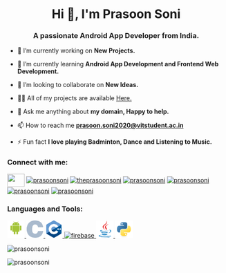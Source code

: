 <h1 align="center">Hi 👋, I'm Prasoon Soni</h1>
<h3 align="center">A passionate Android App Developer from India.</h3>

- 🔭 I’m currently working on **New Projects.**

- 🌱 I’m currently learning **Android App Development and Frontend Web Development.**

- 👯 I’m looking to collaborate on **New Ideas.**

- 👨‍💻 All of my projects are available  [Here.](https://github.com/PrasoonSoni)

- 💬 Ask me anything about **my domain, Happy to help.**

- 📫 How to reach me **prasoon.soni2020@vitstudent.ac.in**

- ⚡ Fun fact **I love playing Badminton, Dance and Listening to Music.**

<h3 align="left">Connect with me:</h3>
<p align="left">
<a href="https://twitter.com/prasoonsoni_" target="blank"><img align="center" src="https://www.flaticon.com/svg/vstatic/svg/733/733579.svg?token=exp=1618320406~hmac=cd07a8186490ff3a38682bd668103839" height="30" width="40" /></a>
<a href="https://linkedin.com/in/prasoonsoni" target="blank"><img align="center" src="https://www.flaticon.com/svg/vstatic/svg/174/174857.svg?token=exp=1618320580~hmac=b43a48369cf63162befdbad3a1fef88c" alt="prasoonsoni" height="30" width="40" /></a>
<a href="https://fb.com/theprasoonsoni" target="blank"><img align="center" src="https://www.flaticon.com/svg/vstatic/svg/733/733547.svg?token=exp=1618320634~hmac=253f6125817961b722962066f34de634" alt="theprasoonsoni" height="30" width="40" /></a>
<a href="https://instagram.com/prasoonsoni" target="blank"><img align="center" src="https://www.flaticon.com/svg/vstatic/svg/2111/2111463.svg?token=exp=1618320671~hmac=7e24e5a00470a0f125c5a671a142f6f2" alt="prasoonsoni" height="30" width="40" /></a>
<a href="https://www.hackerrank.com/prasoonsoni" target="blank"><img align="center" src="https://cdn.jsdelivr.net/npm/simple-icons@3.0.1/icons/hackerrank.svg" alt="prasoonsoni" height="30" width="40" /></a>
<a href="https://api.whatsapp.com/send?phone=919414547509" target="blank"><img align="center" src="https://www.flaticon.com/svg/vstatic/svg/733/733585.svg?token=exp=1618321895~hmac=c13c733c9b3decccd50e2fe378c5219a" alt="prasoonsoni" height="30" width="40" /></a>
<a href="https://t.me/prasoonsoni" target="blank"><img align="center" src="https://www.flaticon.com/svg/vstatic/svg/2111/2111646.svg?token=exp=1618322065~hmac=ed8be759552a62c0bf1ec7be8a2a8dce" alt="prasoonsoni" height="30" width="40" /></a>
</p>

<h3 align="left">Languages and Tools:</h3>
<p align="left"> <a href="https://developer.android.com" target="_blank"> <img src="https://raw.githubusercontent.com/devicons/devicon/master/icons/android/android-original-wordmark.svg" alt="android" width="40" height="40"/> </a> <a href="https://www.cprogramming.com/" target="_blank"> <img src="https://raw.githubusercontent.com/devicons/devicon/master/icons/c/c-original.svg" alt="c" width="40" height="40"/> </a> <a href="https://www.w3schools.com/cpp/" target="_blank"> <img src="https://raw.githubusercontent.com/devicons/devicon/master/icons/cplusplus/cplusplus-original.svg" alt="cplusplus" width="40" height="40"/> </a> <a href="https://firebase.google.com/" target="_blank"> <img src="https://www.vectorlogo.zone/logos/firebase/firebase-icon.svg" alt="firebase" width="40" height="40"/> </a> <a href="https://www.java.com" target="_blank"> <img src="https://raw.githubusercontent.com/devicons/devicon/master/icons/java/java-original.svg" alt="java" width="40" height="40"/> </a> <a href="https://www.python.org" target="_blank"> <img src="https://raw.githubusercontent.com/devicons/devicon/master/icons/python/python-original.svg" alt="python" width="40" height="40"/> </a> </p>

<p><img src="https://github-readme-stats.vercel.app/api?username=prasoonsoni&show_icons=true&locale=en&theme=cobalt" alt="prasoonsoni" /></p>

<p><img src="https://github-readme-stats.vercel.app/api/top-langs?username=prasoonsoni&show_icons=true&locale=en&layout=compact&theme=cobalt"alt="prasoonsoni" /></p>



